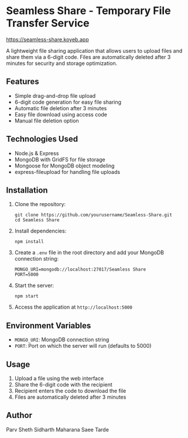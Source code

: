 # Seamless Share - Temporary File Transfer Service
https://seamless-share.koyeb.app

A lightweight file sharing application that allows users to upload files and share them via a 6-digit code. Files are automatically deleted after 3 minutes for security and storage optimization.

## Features

- Simple drag-and-drop file upload
- 6-digit code generation for easy file sharing
- Automatic file deletion after 3 minutes
- Easy file download using access code
- Manual file deletion option

## Technologies Used

- Node.js & Express
- MongoDB with GridFS for file storage
- Mongoose for MongoDB object modeling
- express-fileupload for handling file uploads

## Installation

1. Clone the repository:
   ```
   git clone https://github.com/yourusername/Seamless-Share.git
   cd Seamless Share
   ```

2. Install dependencies:
   ```
   npm install
   ```

3. Create a `.env` file in the root directory and add your MongoDB connection string:
   ```
   MONGO_URI=mongodb://localhost:27017/Seamless Share
   PORT=5000
   ```

4. Start the server:
   ```
   npm start
   ```

5. Access the application at `http://localhost:5000`

## Environment Variables

- `MONGO_URI`: MongoDB connection string
- `PORT`: Port on which the server will run (defaults to 5000)

## Usage

1. Upload a file using the web interface
2. Share the 6-digit code with the recipient
3. Recipient enters the code to download the file
4. Files are automatically deleted after 3 minutes


## Author
Parv Sheth
Sidharth Maharana
Saee Tarde
